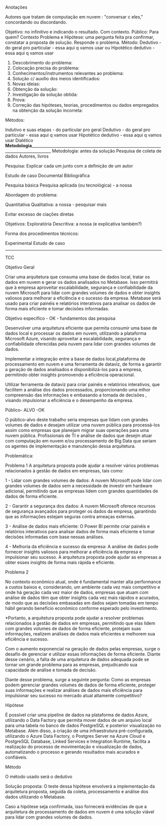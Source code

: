 Anotações

Autores que tratam de computação em nuvem : "conversar c eles," concordando ou discordando.

Objetivo: no infinitivo e indicando o resultado. Com contexto.
Público: Para quem?
Contexto
Problema e Hipótese: uma pergunta feita pra confirmar, constatar a proposta de solução. Responde o problema.
Método:
Dedutivo - do geral pro particular - essa aqui q vamos usar ou
Hipotético dedutivo - essa aqui q vamos usar

1. Descobrimento do problema:
2. Colocação precisa do problema:
3. Conhecimentos/instrumentos relevantes ao problema:
4. Solução c/ auxílio dos meios identificados:
5. Novas ideias:
6. Obtenção da solução:
7. Investigação da solução obtida:
8. Prova:
9. Correção das hipóteses, teorias, procedimentos ou dados empregados na obtenção da solução incorreta:

Métodos:

Indutivo e suas etapas - do particular pro geral
Dedutivo - do geral pro particular - essa aqui q vamos usar
Hipotético dedutivo - essa aqui q vamos usar
Dialético
________________Metodologia________________________________________________________________________________________________________
Metodologia: antes da solução
Pesquisa de coleta de dados
Autores, livros

Pesquisa:
Explicar cada um junto com a definição de um autor

Estudo de caso
Documental
Bibliográfica

Pesquisa básica
Pesquisa aplicada (ou tecnológica) -  a nossa

Abordagem do problema:

Quantitativa
Qualitativa: a nossa - pesquisar mais

Evitar excesso de ciações diretas

Objetivos:
Exploratória
Descritiva: a nossa (e explicativa também?)

Forma dos procedimentos técnicos:

Experimental
Estudo de caso



______________________________________________________________________________________________________________________________________
TCC

Objetivo Geral

Criar uma arquitetura que consuma uma base de dados local, tratar os dados em nuvem e gerar os dados analisados no Metabase. Isso permitirá que à empresa aproveitar escalabilidade, segurança e confiabilidade da nuvem Microsoft para lidar com grandes volumes de dados e obter insights valiosos para melhorar a eficiência e o sucesso da empresa. Metabase será usado para criar painéis e relatórios interativos para analisar os dados de forma mais eficiente e tomar decisões informadas.

Objetivo especifico - OK - fundamentos das pesquisa

Desenvolver uma arquitetura eficiente que permita consumir uma base de dados local e processar os dados em nuvem, utilizando a plataforma Microsoft Azure, visando aproveitar a escalabilidade, segurança e confiabilidade oferecidas pela nuvem para lidar com grandes volumes de dados.

Implementar a integração entre a base de dados local,plataforma de processamento em nuvem e uma ferramenta de dataviz, de forma a garantir a geração de dados analisados e disponibilizá-los para a empresa, permitindo obter insights promovendo a eficiência operacional.

Utilizar ferramenta de dataviz para criar painéis e relatórios interativos, que facilitem a análise dos dados processados, proporcionando uma mlhor compreensão das informações e embasando a tomada de decisões , visando impulsionar a eficiência e o desempenho da empresa.

Público- ALVO -OK

O público-alvo deste trabalho seria empresas que lidam com grandes volumes de dados e desejam utilizar uma nuvem pública para processá-los assim como empresas que planejam migrar suas operações para uma nuvem pública. Profissionais de TI e análise de dados que desejm atuar com computação em nuvem e/ou processamento de Big Data que seriam os agentes de implementação e manutenção dessa arquitetura. 

Problemática:

Problema 1
A arquitetura proposta pode ajudar a resolver vários problemas relacionados à gestão de dados em empresas, tais como:

1 - Lidar com grandes volumes de dados: A nuvem Microsoft pode lidar com grandes volumes de dados sem a necessidade de investir em hardware adicional, permitindo que as empresas lidem com grandes quantidades de dados de forma eficiente.

2 - Garantir a segurança dos dados: A nuvem Microsoft oferece recursos de segurança avançados para proteger os dados da empresa, garantindo que as informações estejam seguras contra ameaças externas.

3 - Análise de dados mais eficiente: O Power BI permite criar painéis e relatórios interativos para analisar dados de forma mais eficiente e tomar decisões informadas com base nessas análises.

4 - Melhoria da eficiência e sucesso da empresa: A análise de dados pode fornecer insights valiosos para melhorar a eficiência da empresa e impulsionar seu sucesso. A arquitetura proposta pode ajudar as empresas a obter esses insights de forma mais rápida e eficiente.

Problema 2

No contexto econômico atual, onde é fundamental manter alta performance a custos baixos e, considerando, um ambiente cada vez mais competitivo e onde há geração cada vez maior de dados, empresas que atuam com análise de dados têm que obter insights cada vez mais rápidos e acurados, de modo que as decisões embasadas em dados sejam tomadas em tempo hábil gerando benefício econômico conforme esperado pelo investimento.

*Portanto, a arquitetura proposta pode ajudar a resolver problemas relacionados à gestão de dados em empresas, permitindo que elas lidem com grandes volumes de dados de forma eficiente, protejam suas informações, realizem análises de dados mais eficientes e melhorem sua eficiência e sucesso.

Com o aumento exponencial na geração de dados pelas empresas, surge o desafio de gerenciar e utilizar essas informações de forma eficiente. Diante desse cenário, a falta de uma arquitetura de dados adequada pode se tornar um grande problema para as empresas, prejudicando sua capacidade de análise e tomada de decisão.

Diante desse problema, surge a seguinte pergunta: Como as empresas podem gerenciar grandes volumes de dados de forma eficiente, proteger suas informações e realizar análises de dados mais eficiência para impulsionar seu sucesso no mercado atual altamente competitivo?

Hipótese

É possível criar uma pipeline de dados na plataforma de dados Azure, utilizando o Data Factory que permita mover dados de um arquivo local para uma tabela no banco de dados PostgreSQL e posterior visualização no Metabase. Além disso, a criação de uma infraestrutura pré-configurada, utilizando o Azure Data Factory, o Postgres Server na Azure Cloud e PostgreSQL Database, Linked Services e Integration Runtime, facilita a realização do processo de movimentação e visualização de dados, automatizando o processo e gerando resultados mais acurados e confiáveis.

Método

O método usado será o dedutivo

Solução proposta: O teste dessa hipótese envolverá a implementação da arquitetura proposta, seguida da coleta, processamento e análise dos dados utilizando o Metabase. 

Caso a hipótese seja confirmada, isso fornecerá evidências de que a arquitetura de processamento de dados em nuvem é uma solução viável para lidar com grandes volumes de dados.

